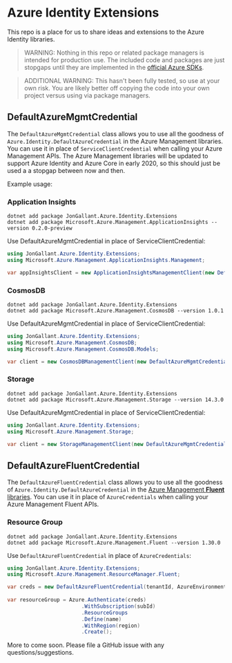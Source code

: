 # Azure Identity Extensions

This repo is a place for us to share ideas and extensions to the Azure Identity libraries.

> WARNING: Nothing in this repo or related package managers is intended for production use.  The included code and packages are just stopgaps until they are implemented in the [official Azure SDKs](https://aka.ms/sdkdocs).

> ADDITIONAL WARNING: This hasn't been fully tested, so use at your own risk.  You are likely better off copying the code into your own project versus using via package managers.

## DefaultAzureMgmtCredential

The `DefaultAzureMgmtCredential` class allows you to use all the goodness of `Azure.Identity.DefaultAzureCredential` in the Azure Management libraries. You can use it in place of `ServiceClientCredential` when calling your Azure Management APIs. The Azure Management libraries will be updated to support Azure Identity and Azure Core in early 2020, so this should just be used a a stopgap between now and then.

Example usage:


### Application Insights

```
dotnet add package JonGallant.Azure.Identity.Extensions
dotnet add package Microsoft.Azure.Management.ApplicationInsights --version 0.2.0-preview
```

Use DefaultAzureMgmtCredential in place of ServiceClientCredential:
```csharp
using JonGallant.Azure.Identity.Extensions;
using Microsoft.Azure.Management.ApplicationInsights.Management;

var appInsightsClient = new ApplicationInsightsManagementClient(new DefaultAzureMgmtCredential());
```


### CosmosDB

```
dotnet add package JonGallant.Azure.Identity.Extensions
dotnet add package Microsoft.Azure.Management.CosmosDB --version 1.0.1
```

Use DefaultAzureMgmtCredential in place of ServiceClientCredential:
```csharp
using JonGallant.Azure.Identity.Extensions;
using Microsoft.Azure.Management.CosmosDB;
using Microsoft.Azure.Management.CosmosDB.Models;

var client = new CosmosDBManagementClient(new DefaultAzureMgmtCredential());
```

### Storage

```
dotnet add package JonGallant.Azure.Identity.Extensions
dotnet add package Microsoft.Azure.Management.Storage --version 14.3.0
```

Use DefaultAzureMgmtCredential in place of ServiceClientCredential:
```csharp
using JonGallant.Azure.Identity.Extensions;
using Microsoft.Azure.Management.Storage;

var client = new StorageManagementClient(new DefaultAzureMgmtCredential());
```

## DefaultAzureFluentCredential

The `DefaultAzureFluentCredential` class allows you to use all the goodness of `Azure.Identity.DefaultAzureCredential` in the [Azure Management **Fluent** libraries](https://github.com/Azure/azure-libraries-for-net). You can use it in place of `AzureCredentials` when calling your Azure Management Fluent APIs. 

### Resource Group

```
dotnet add package JonGallant.Azure.Identity.Extensions
dotnet add package Microsoft.Azure.Management.Fluent --version 1.30.0
```

Use `DefaultAzureFluentCredential` in place of `AzureCredentials`:

```csharp
using JonGallant.Azure.Identity.Extensions;
using Microsoft.Azure.Management.ResourceManager.Fluent;

var creds = new DefaultAzureFluentCredential(tenantId, AzureEnvironment.AzureGlobalCloud);
                       
var resourceGroup = Azure.Authenticate(creds)
                        .WithSubscription(subId)
                        .ResourceGroups
                        .Define(name)
                        .WithRegion(region)
                        .Create();
```

More to come soon.  Please file a GitHub issue with any questions/suggestions.